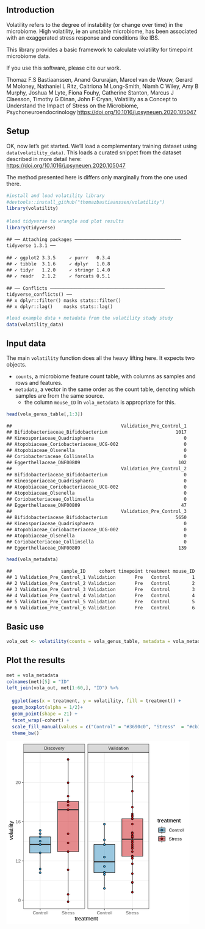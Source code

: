 <!-- README.md is generated from README.Rmd. Please edit that file -->

## Introduction

Volatility refers to the degree of instability (or change over time) in
the microbiome. High volatility, ie an unstable microbiome, has been
associated with an exaggerated stress response and conditions like IBS.

This library provides a basic framework to calculate volatility for
timepoint microbiome data.

If you use this software, please cite our work.

Thomaz F.S Bastiaanssen, Anand Gururajan, Marcel van de Wouw, Gerard M
Moloney, Nathaniel L Ritz, Caitriona M Long-Smith, Niamh C Wiley, Amy B
Murphy, Joshua M Lyte, Fiona Fouhy, Catherine Stanton, Marcus J
Claesson, Timothy G Dinan, John F Cryan, Volatility as a Concept to
Understand the Impact of Stress on the Microbiome,
Psychoneuroendocrinology
<https://doi.org/10.1016/j.psyneuen.2020.105047>

## Setup

OK, now let’s get started. We’ll load a complementary training dataset
using `data(volatility_data)`. This loads a curated snippet from the
dataset described in more detail here:
<https://doi.org/10.1016/j.psyneuen.2020.105047>

The method presented here is differs only marginally from the one used
there.

``` r
#install and load volatility library
#devtools::install_github("thomazbastiaanssen/volatility")
library(volatility)

#load tidyverse to wrangle and plot results
library(tidyverse)
```

    ## ── Attaching packages ─────────────────────────────────────── tidyverse 1.3.1 ──

    ## ✓ ggplot2 3.3.5     ✓ purrr   0.3.4
    ## ✓ tibble  3.1.6     ✓ dplyr   1.0.8
    ## ✓ tidyr   1.2.0     ✓ stringr 1.4.0
    ## ✓ readr   2.1.2     ✓ forcats 0.5.1

    ## ── Conflicts ────────────────────────────────────────── tidyverse_conflicts() ──
    ## x dplyr::filter() masks stats::filter()
    ## x dplyr::lag()    masks stats::lag()

``` r
#load example data + metadata from the volatility study study
data(volatility_data)
```

## Input data

The main `volatility` function does all the heavy lifting here. It
expects two objects.

-   `counts`, a microbiome feature count table, with columns as samples
    and rows and features.
-   `metadata`, a vector in the same order as the count table, denoting
    which samples are from the same source.
    -   the column `mouse_ID` in `vola_metadata` is appropriate for
        this.

``` r
head(vola_genus_table[,1:3])
```

    ##                                        Validation_Pre_Control_1
    ## Bifidobacteriaceae_Bifidobacterium                         1017
    ## Kineosporiaceae_Quadrisphaera                                 0
    ## Atopobiaceae_Coriobacteriaceae_UCG-002                        0
    ## Atopobiaceae_Olsenella                                        0
    ## Coriobacteriaceae_Collinsella                                 0
    ## Eggerthellaceae_DNF00809                                    102
    ##                                        Validation_Pre_Control_2
    ## Bifidobacteriaceae_Bifidobacterium                            0
    ## Kineosporiaceae_Quadrisphaera                                 0
    ## Atopobiaceae_Coriobacteriaceae_UCG-002                        0
    ## Atopobiaceae_Olsenella                                        0
    ## Coriobacteriaceae_Collinsella                                 0
    ## Eggerthellaceae_DNF00809                                     47
    ##                                        Validation_Pre_Control_3
    ## Bifidobacteriaceae_Bifidobacterium                         5650
    ## Kineosporiaceae_Quadrisphaera                                 0
    ## Atopobiaceae_Coriobacteriaceae_UCG-002                        0
    ## Atopobiaceae_Olsenella                                        0
    ## Coriobacteriaceae_Collinsella                                 0
    ## Eggerthellaceae_DNF00809                                    139

``` r
head(vola_metadata)
```

    ##                  sample_ID     cohort timepoint treatment mouse_ID
    ## 1 Validation_Pre_Control_1 Validation       Pre   Control        1
    ## 2 Validation_Pre_Control_2 Validation       Pre   Control        2
    ## 3 Validation_Pre_Control_3 Validation       Pre   Control        3
    ## 4 Validation_Pre_Control_4 Validation       Pre   Control        4
    ## 5 Validation_Pre_Control_5 Validation       Pre   Control        5
    ## 6 Validation_Pre_Control_6 Validation       Pre   Control        6

## Basic use

``` r
vola_out <- volatility(counts = vola_genus_table, metadata = vola_metadata$mouse_ID)
```

## Plot the results

``` r
met = vola_metadata
colnames(met)[5] = "ID"
left_join(vola_out, met[1:60,], "ID") %>%

  ggplot(aes(x = treatment, y = volatility, fill = treatment)) +
  geom_boxplot(alpha = 1/2)+
  geom_point(shape = 21) +
  facet_wrap(~cohort) +
  scale_fill_manual(values = c("Control" = "#3690c0", "Stress"  = "#cb181d")) +
  theme_bw() 
```

![](README_files/figure-gfm/plot_volatility-1.png)<!-- -->
